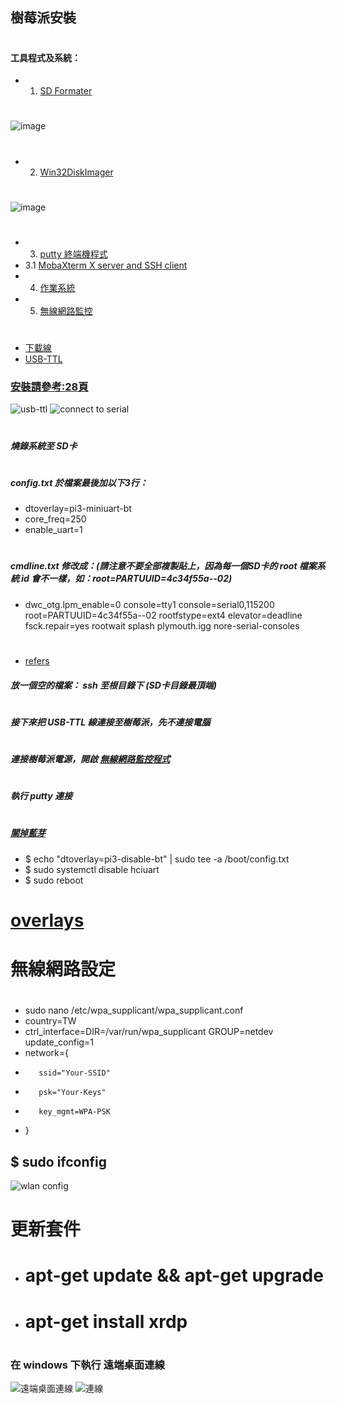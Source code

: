 ## 樹莓派安裝
#
#### 工具程式及系統：
* 1. [SD Formater](https://www.sdcard.org/downloads/formatter_4/)
#
![image](https://github.com/jumbokh/rpi_class/blob/master/Installation/image/sdformater.JPG)
#
* 2. [Win32DiskImager](https://sourceforge.net/projects/win32diskimager/)
#
![image](https://github.com/jumbokh/rpi_class/blob/master/Installation/image/win32diskimager.JPG)
#
* 3. [putty 終端機程式](https://www.chiark.greenend.org.uk/~sgtatham/putty/latest.html)
* 3.1 [MobaXterm X server and SSH client](https://mobaxterm.mobatek.net/)
* 4. [作業系統](https://www.raspberrypi.org/downloads/)
* 5. [無線網路監控](https://briian.com/8293/)
#
* [下載線](https://goods.ruten.com.tw/item/show?21614419065751)
* [USB-TTL](https://goods.ruten.com.tw/item/show?21618647811364)
### [安裝請參考:28頁](https://github.com/jumbokh/rpi_class/blob/master/NCTU/IoT%20platform%20course(Raspberry%20Pi)%20(2).pdf)
![usb-ttl](https://github.com/jumbokh/rpi_class/blob/master/Installation/image/USB_TTL.jpg)
![connect to serial](https://github.com/jumbokh/rpi_class/blob/master/Installation/image/connect-serial-to-raspberry-pi-model-b-plus.png)
#
##### 燒錄系統至 SD卡
#
##### config.txt 於檔案最後加以下3行：
* dtoverlay=pi3-miniuart-bt
* core_freq=250
* enable_uart=1
#
##### cmdline.txt 修改成：(請注意不要全部複製貼上，因為每一個SD卡的 root 檔案系統 id 會不一樣，如：root=PARTUUID=4c34f55a--02)
* dwc_otg.lpm_enable=0 console=tty1 console=serial0,115200 root=PARTUUID=4c34f55a--02 rootfstype=ext4 elevator=deadline fsck.repair=yes rootwait splash plymouth.igg nore-serial-consoles
#
* [refers](https://spellfoundry.com/2016/05/29/configuring-gpio-serial-port-raspbian-jessie-including-pi-3/)
##### 放一個空的檔案： ssh 至根目錄下 (SD卡目錄最頂端)
#
##### 接下來把 USB-TTL 線連接至樹莓派，先不連接電腦
#
##### 連接樹莓派電源，開啟 [無線網路監控程式](https://briian.com/8293/)
#
##### 執行 putty 連接
#
##### [關掉藍芽](https://blog.sleeplessbeastie.eu/2018/12/31/how-to-disable-onboard-wifi-and-bluetooth-on-raspberry-pi-3/) 
* $ echo "dtoverlay=pi3-disable-bt" | sudo tee -a /boot/config.txt
* $ sudo systemctl disable hciuart
* $ sudo reboot
# [overlays](https://github.com/raspberrypi/firmware/blob/master/boot/overlays/README)

# 無線網路設定
#
* sudo nano /etc/wpa_supplicant/wpa_supplicant.conf
* country=TW
* ctrl_interface=DIR=/var/run/wpa_supplicant GROUP=netdev update_config=1
* network={
*        ssid="Your-SSID"
*        psk="Your-Keys"
*        key_mgmt=WPA-PSK
* }
## $ sudo ifconfig
![wlan config](https://github.com/jumbokh/rpi_class/blob/master/Installation/wlan0.JPG)
#
# 更新套件
* # apt-get update && apt-get upgrade
* # apt-get install xrdp
#
### 在 windows 下執行 遠端桌面連線
![遠端桌面連線](https://github.com/jumbokh/rpi_class/blob/master/Installation/rdp.png)
![連線](https://github.com/jumbokh/rpi_class/blob/master/Installation/%E9%80%A3%E7%B7%9A.JPG)
